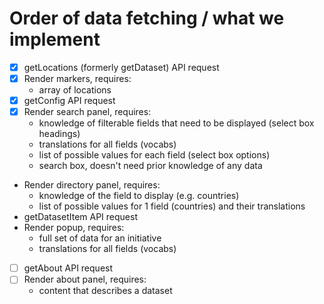 # Order of data fetching / what we implement

- [x] getLocations (formerly getDataset) API request
- [x] Render markers, requires:
  - array of locations
- [x] getConfig API request
- [x] Render search panel, requires:
  - knowledge of filterable fields that need to be displayed (select box headings)
  - translations for all fields (vocabs)
  - list of possible values for each field (select box options)
  - search box, doesn't need prior knowledge of any data
- Render directory panel, requires:
  - knowledge of the field to display (e.g. countries)
  - list of possible values for 1 field (countries) and their translations
- getDatasetItem API request
- Render popup, requires:
  - full set of data for an initiative
  - translations for all fields (vocabs)
- [ ] getAbout API request
- [ ] Render about panel, requires:
  - content that describes a dataset
